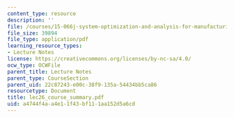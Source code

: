 ```yaml
---
content_type: resource
description: ''
file: /courses/15-066j-system-optimization-and-analysis-for-manufacturing-summer-2003/a4744f4aa4e11f43bf111aa152d5a6cd_lec26_course_summary.pdf
file_size: 39894
file_type: application/pdf
learning_resource_types:
- Lecture Notes
license: https://creativecommons.org/licenses/by-nc-sa/4.0/
ocw_type: OCWFile
parent_title: Lecture Notes
parent_type: CourseSection
parent_uid: 22c87243-e00c-38f9-135a-54434bb5ca86
resourcetype: Document
title: lec26_course_summary.pdf
uid: a4744f4a-a4e1-1f43-bf11-1aa152d5a6cd
---
```

